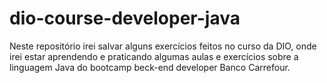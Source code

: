 # dio-course-developer-java
Neste repositório irei salvar alguns exercícios feitos no curso da DIO, onde irei estar aprendendo e praticando algumas aulas e exercícios sobre a linguagem Java do bootcamp  beck-end developer Banco Carrefour.
